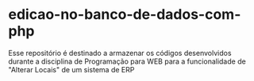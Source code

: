 # edicao-no-banco-de-dados-com-php
Esse repositório é destinado a armazenar os códigos desenvolvidos durante a disciplina de Programação para WEB para a funcionalidade de "Alterar Locais" de um sistema de ERP
